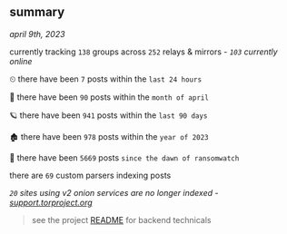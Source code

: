 
## summary
_april 9th, 2023_

currently tracking `138` groups across `252` relays & mirrors - _`103` currently online_

⏲ there have been `7` posts within the `last 24 hours`

🦈 there have been `90` posts within the `month of april`

🪐 there have been `941` posts within the `last 90 days`

🏚 there have been `978` posts within the `year of 2023`

🦕 there have been `5669` posts `since the dawn of ransomwatch`

there are `69` custom parsers indexing posts

_`20` sites using v2 onion services are no longer indexed - [support.torproject.org](https://support.torproject.org/onionservices/v2-deprecation/)_

> see the project [README](https://github.com/joshhighet/ransomwatch#ransomwatch--) for backend technicals
